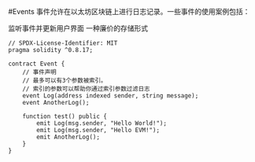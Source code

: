#Events
事件允许在以太坊区块链上进行日志记录。一些事件的使用案例包括：

监听事件并更新用户界面
一种廉价的存储形式

```solidity
// SPDX-License-Identifier: MIT
pragma solidity ^0.8.17;

contract Event {
    // 事件声明
    // 最多可以有3个参数被索引。
    // 索引的参数可以帮助你通过索引参数过滤日志
    event Log(address indexed sender, string message);
    event AnotherLog();

    function test() public {
        emit Log(msg.sender, "Hello World!");
        emit Log(msg.sender, "Hello EVM!");
        emit AnotherLog();
    }
}
```